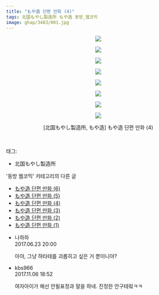 ```yaml
---
title: "もや造 단편 만화 (4)"
tags: 北国もやし製造所 もや造 동방_웹코믹
image: ghap/3483/001.jpg
---
```

<div class="article">
<p style="text-align: center; clear: none; float: none;"><img src="{{ site.nasurl }}/ghap/3483/001.jpg"/></p>
<p style="text-align: center; clear: none; float: none;"><img src="{{ site.nasurl }}/ghap/3483/002.jpg"/></p>
<p style="text-align: center; clear: none; float: none;"><img src="{{ site.nasurl }}/ghap/3483/003.jpg"/></p>
<p style="text-align: center; clear: none; float: none;"><img src="{{ site.nasurl }}/ghap/3483/004.jpg"/></p>
<p style="text-align: center; clear: none; float: none;"><img src="{{ site.nasurl }}/ghap/3483/005.jpg"/></p>
<p style="text-align: center; clear: none; float: none;"><img src="{{ site.nasurl }}/ghap/3483/006.jpg"/></p>
<p style="text-align: center; clear: none; float: none;"><img src="{{ site.nasurl }}/ghap/3483/007.jpg"/></p>
<p style="text-align: center; clear: none; float: none;"><img src="{{ site.nasurl }}/ghap/3483/008.jpg"/></p>
<p style="text-align: center; clear: none; float: none;">[北国もやし製造所, もや造] もや造 단편 만화 (4)</p>
<p><br/></p>
</div><div class="tagTrail">
<p>태그: </p>
<ul>
<li>北国もやし製造所</li>
</ul>
</div><div class="another">
<p>'동방 웹코믹' 카테고리의 다른 글</p>
<ul>
<li><a href="/2017-06-24-ghap_3485">もや造 단편 만화 (6)</a></li>
<li><a href="/2017-06-24-ghap_3484">もや造 단편 만화 (5)</a></li>
<li><a href="/2017-06-22-ghap_3483">もや造 단편 만화 (4)</a></li>
<li><a href="/2017-06-22-ghap_3482">もや造 단편 만화 (3)</a></li>
<li><a href="/2017-06-22-ghap_3481">もや造 단편 만화 (2)</a></li>
<li><a href="/2017-06-22-ghap_3480">もや造 단편 만화 (1)</a></li>
</ul>
</div><div class="cb_module cb_fluid">
<div class="cb_wrt cb_profile">
<div class="comment">
<ul>
<li class="cb_thumb_off" id="comment15020839">
<div class="cb_comment_area">
<div class="cb_info_area">
<div class="cb_section">
<span class="cb_nick_name">나하하</span>
</div>
<div class="cb_section">
<span class="cb_date">2017.06.23 20:00 </span>
</div>
</div>
<div class="cb_dsc_comment">
<p class="cb_dsc">
											아야, 그냥 하타테를 괴롭히고 싶은 거 뿐이니야?
										</p>
</div>
</div></li>
<li class="cb_thumb_off" id="comment15124061">
<div class="cb_comment_area">
<div class="cb_info_area">
<div class="cb_section">
<span class="cb_nick_name">kbs966</span>
</div>
<div class="cb_section">
<span class="cb_date">2017.11.06 18:52 </span>
</div>
</div>
<div class="cb_dsc_comment">
<p class="cb_dsc">
											여자아이가 해선 안될표정과 말을 하네. 진정한 안구테렄ㅋㅋ
										</p>
</div>
</div></li>
</ul>
</div>
</div><!-- commentList close -->
</div>
